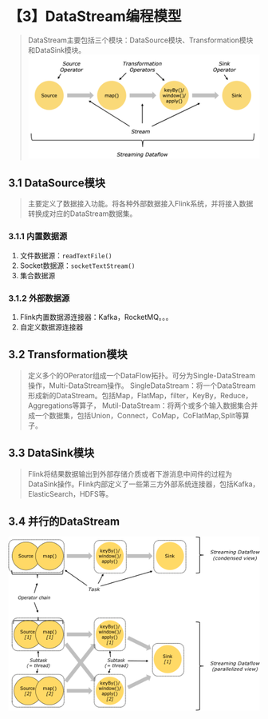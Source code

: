 # 【3】DataStream编程模型
> DataStream主要包括三个模块：DataSource模块、Transformation模块和DataSink模块。
> ![1e984c6240af8c31fa87331d4344460c](【3】DataStream编程模型.resources/98E4F3E5-A74C-42E6-8BF8-819CB1B998E1.png)

## 3.1 DataSource模块
> 主要定义了数据接入功能。将各种外部数据接入Flink系统，并将接入数据转换成对应的DataStream数据集。

### 3.1.1 内置数据源
1. 文件数据源：`readTextFile()`
2. Socket数据源：`socketTextStream()`
3. 集合数据源

### 3.1.2 外部数据源
1. Flink内置数据源连接器：Kafka，RocketMQ。。。
2. 自定义数据源连接器

## 3.2 Transformation模块
> 定义多个的OPerator组成一个DataFlow拓扑。可分为Single-DataStream操作，Multi-DataStream操作。
> SingleDataStream：将一个DataStream形成新的DataStream。包括Map，FlatMap，filter，KeyBy，Reduce，Aggregations等算子，
> Mutil-DataStream：将两个或多个输入数据集合并成一个数据集，包括Union，Connect，CoMap，CoFlatMap,Split等算子。

## 3.3 DataSink模块
> Flink将结果数据输出到外部存储介质或者下游消息中间件的过程为DataSink操作。Flink内部定义了一些第三方外部系统连接器，包括Kafka，ElasticSearch，HDFS等。

## 3.4 并行的DataStream
![856c75df2c41451f27ad648c4d6f0382](【3】DataStream编程模型.resources/tasks_chains.png)

